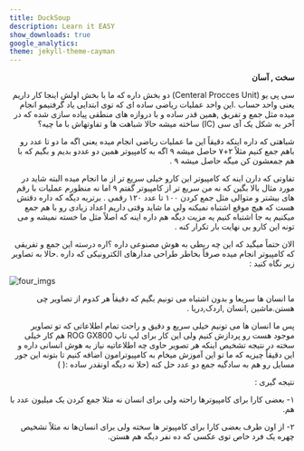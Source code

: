 ```yaml
---
title: DuckSoup
description: Learn it EASY
show_downloads: true
google_analytics:
theme: jekyll-theme-cayman
---
```


<p dir='rtl' align='right'><b>سخت , آسان</b></p>
<p dir='rtl' align='right'>سی پی یو (Centeral Procces Unit) دو بخش داره که ما با بخش اولش اینجا کار داریم یعنی واحد حساب .این واحد عملیات ریاضی ساده ای که توی ابتدایی یاد گرفتیمو انجام میده مثل جمع و تفریق ,همین قدر ساده و با دروازه های منطقی پیاده سازی شده که در آخر به شکل یک آی سی (IC) ساخته میشه حالا شباهت ها و تفاوتهاش با ما چیه؟</p>
<p dir='rtl' align='right'>شباهتی که داره اینکه دقیقاً این ما عملیات ریاضی انجام میده یعنی اگه ما دو تا عدد رو باهم جمع کنیم مثلاً  ۲+۷ حاصل میشه ۹ اگه به کامپیوتر همین دو عددو بدیم و بگیم که با هم جمعشون کن میگه حاصل میشه ۹ .</p>
<p dir='rtl' align='right'>تفاوتی که دارن اینه که کامپیوتر این کارو خیلی سریع تر از ما انجام میده البته شاید در مورد مثال بالا بگین که نه من سریع تر از کامپیوتر گفتم ۹ اما نه منظورم عملیات با رقم های بیشتر و متوالی مثل جمع کردن ۱۰۰ تا عدد ۱۲۰ رقمی . برتریه دیگه که داره دقتش هست که هیچ موقع اشتباه نمیکنه ولی ما شاید وقتی داریم اعداد زیادی رو با هم جمع میکنیم یه جا اشتباه کنیم یه مزیت دیگه هم داره اینه که اصلاً مثل ما خسته نمیشه و می تونه این کارو بی نهایت بار تکرار کنه .</p>
<p dir='rtl' align='right'>الان حتماً میگید که این چه ربطی به هوش مصنوعی داره ؟اره درسته این جمع و تفریقی که کامپیوتر انجام میده صرفاً بخاطر طراحی مدارهای الکترونیکی که داره .حالا به تصاویر زیر نگاه کنید :</p>
<img src="http://uupload.ir/files/n4r2_four.png" alt="four_imgs" align="top">
<p dir='rtl' align='right'>ما انسان ها سریعا و بدون اشتباه می تونیم بگیم که دقیقاً هر کدوم از تصاویر چی هستن.ماشین ,انسان ,اردک,دریا .</p>
<p dir='rtl' align='right'>پس ما انسان ها می تونیم خیلی سریع و دقیق و راحت تمام اطلاعاتی که تو تصاویر موجود هست رو پردازش کنیم ولی این کار برای لپ تاپ ROG GX800 هم کار خیلی سخته در نتیجه تشخیص اینکه هر تصویر حاوی چه اطلاعاتیه نیاز به هوش انسانی داره و این دقیقاً چیزیه که ما تو این آموزش میخام به کامپیوترامون اضافه کنیم تا بتونه این جور مسایل رو هم به سادگیه جمع دو عدد حل کنه (حلا نه دیگه اونقدر ساده :( )</p>
<p dir='rtl' align='right'>نتیجه گیری :</p>
<p dir='rtl' align='right'>۱- بعضی کارا برای کامپیوترها راحته ولی برای انسان نه مثلا جمع کردن یک میلیون عدد با هم.</p>
<p dir='rtl' align='right'>۲- از اون طرف بعضی کارا برای کامپیوتر ها سخته ولی برای انسان‌ها نه مثلاً تشخیص چهره یک فرد خاص توی عکسی که ده نفر دیگه هم هستن.</p>

